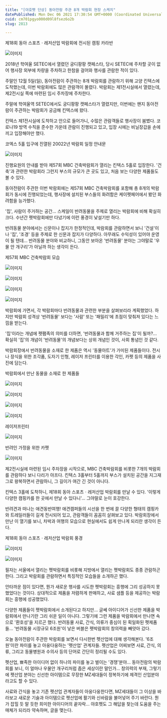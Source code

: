 ```yaml
---
title: "[야호펫 단상] 동아전람 주관 8개 박람회 현장 스케치"
datePublished: Mon Dec 06 2021 17:30:54 GMT+0000 (Coordinated Universal Time)
cuid: cm701pgyo000d09l8fsez6o2b
slug: 2813

---
```



제18회 동아 스포츠ㆍ레저산업 박람회에 전시된 캠핑 카라반

![이미지](https://cdn.hashnode.com/res/hashnode/image/upload/v1739251913923/80568721-add6-406f-8a9a-2c11959aaefc.jpeg)

2018년 학여울 SETEC에서 열렸던 궁디팡팡 캣페스타, 당시 SETEC에 주차할 곳이 없어 행사장 외부에 차량을 주차하고 한참을 걸어와 행사를 관람한 적이 있다.

주말인 12월 5일(일), 동아전람이 주관하는 8개 박람회를 관람하기 위해 고양 킨텍스에 도착했는데, 이번 박람회에도 많은 관람객이 몰렸다. 박람회는 제1전시실에서 열렸는데, 제2전시실 쪽에 마련된 임시 주차장에 주차한다.

주말에 학여울역 SETEC에서도 궁디팡팡 캣페스타가 열렸지만, 이번에는 왠지 동아전람이 주관하는 박람회가 궁금해 킨텍스에 왔다.

킨텍스 제1전시실에 도착하고 안으로 들어가니, 수많은 관람객들로 행사장이 붐볐다. 코로나19 방역 수칙을 준수한 가운데 관람이 진행되고 있고, 입장 시에는 비닐장갑을 손에 끼고 입장해야만 했다.

코엑스 5홀 입구에 진열된 20022년 박람회 일정 안내문

![이미지](https://cdn.hashnode.com/res/hashnode/image/upload/v1739251916988/efcbd1c4-3206-42c4-acd2-661abcc89212.jpeg)

진행요원의 안내를 받아 제57회 MBC 건축박람회가 열리는 킨텍스 5홀로 입장한다. '건축'과 관련한 박람회라 그런지 부스의 규모가 큰 곳도 있고, 처음 보는 다양한 제품들도 볼 수 있다.

동아전람이 주관한 이번 박람회에는 제57회 MBC 건축박람회를 포함해 총 8개의 박람회가 동시에 진행되었는데, 행사장에 설치된 부스들의 화려함은 케이펫페어에서 봤던 화려함을 능가했다.

'집', 사람이 주거하는 공간... 스케일이 반려동물을 주제로 열리는 박람회에 비해 확실히 크다. 수년간 펫박람회에만 다녔기에 이런 풍경이 낯설기만 하다.

반려동물 분야에서는 신문이나 잡지가 한정적인데, 박람회를 관람하면서 보니 '건설'이나 '집', '조경' 등을 주제로 한 신문과 잡지가 다양하다. 아무래도 수익성이 있어야 운영이 될 텐데... 반려동물 분야와 비교하니, 그동안 보아온 '반려동물' 분야는 그야말로 '우물 안 개구리'가 아닐까 하는 생각이 든다.

제57회 MBC&nbsp;건축박람회 모습

![이미지](https://cdn.hashnode.com/res/hashnode/image/upload/v1739251920240/a4a830b0-20b8-490c-916a-9425296588fd.jpeg)

![이미지](https://cdn.hashnode.com/res/hashnode/image/upload/v1739251923076/5e1433ef-d89e-4684-bf63-b9413f068390.jpeg)

![이미지](https://cdn.hashnode.com/res/hashnode/image/upload/v1739251925904/aae56dba-36da-4d89-a124-d85dd8fcdd50.jpeg)

![이미지](https://cdn.hashnode.com/res/hashnode/image/upload/v1739251928805/7acc61b2-1295-4921-9ec8-bbfc29fe0726.jpeg)

박람회에 가면서, 각 박람회마다 반려동물과 관련한 부분을 살펴보리라 계획했었다. 하지만 박람회 성격상 '반려동물' 보다는 '사람' 또는 '패밀리'에 초점이 맞춰져 있다는 느낌을 받는다.

'집'이라는 개념에 펫팸족의 의미를 더하면, '반려동물과 함께 거주하는 집'이 될까?... 확실히 '집'의 개념이 '반려동물'의 개념보다는 상위 개념인 것이, 사회 통념인 것 같다.

박람회장에서 반려동물을 소재로 한 제품은 역시 '동물아트'가 가미된 제품들이다. 전시나 장식을 위한 조각품, 도자기 인형, 레이저 프린터를 이용한 각인, 카펫 등의 제품을 사진에 담는다.

박람회에서 만난 동물을 소재로 한 제품들

![이미지](https://cdn.hashnode.com/res/hashnode/image/upload/v1739251931488/c5be3395-efd2-4954-9da3-b6123b29dfde.jpeg)

![이미지](https://cdn.hashnode.com/res/hashnode/image/upload/v1739251934246/98564c2b-4616-4e3e-85e0-941eb41a0294.jpeg)

![이미지](https://cdn.hashnode.com/res/hashnode/image/upload/v1739251937417/fe27dbab-ff9a-4e80-a79c-a9cb69a8ff2f.jpeg)

![이미지](https://cdn.hashnode.com/res/hashnode/image/upload/v1739251940273/16259a46-bcf2-4760-aa14-3eb4d00532f1.jpeg)

레이저프린터

![이미지](https://cdn.hashnode.com/res/hashnode/image/upload/v1739251943425/f8ebdd87-a4eb-4bf1-8165-fdc49a159d10.jpeg)

반려인 가정을 위한 카펫

![이미지](https://cdn.hashnode.com/res/hashnode/image/upload/v1739251946477/e46a84f6-8ea9-4eaa-9b19-a52ae3b22289.jpeg)

제2전시실에 마련된 임시 주차장을 시작으로, MBC 건축박람회를 비롯한 7개의 박람회를 관람하다 보니 다리가 아프다. 킨텍스 3홀부터 5홀까지 부스가 설치된 공간을 지그재그로 왕복하면서 관람하니, 그 길이가 여간 긴 것이 아니다.

킨텍스 3홀에 도착하니, 제18회 동아 스포츠ㆍ레저산업 박람회를 만날 수 있다. '이렇게 다양한 캠핑카를 한 곳에서 만날 수 있다니'... 그야말로 눈이 호강한다.

반려견과 떠나는 애견동반여행! 애견캠퍼들의 시선을 한 번에 끌 다양한 형태의 캠핑카와 트레일러들이 길게 전시되어 있고, 관람객들이 꼼꼼히 살펴보고 있다. 박람회장에서 만난 이 열기를 보니, 차박과 여행의 모습으로 현실에서도 쉽게 만나게 되리란 생각이 든다.

제18회 동아 스포츠ㆍ레저산업 박람회 풍경

![이미지](https://cdn.hashnode.com/res/hashnode/image/upload/v1739251950001/ad2cd28a-73ea-4498-9c79-db0cde5dbe17.jpeg)

![이미지](https://cdn.hashnode.com/res/hashnode/image/upload/v1739251952671/80ea3655-5092-4f6e-a16f-bfcd4bca7dfe.jpeg)

필자는 서울에서 열리는 펫박람회를 비롯해 지방에서 열리는 펫박람회도 종종 관람하곤 한다. 그리고 박람회를 관람하면서 특징적인 모습들을 소개하곤 했다.

안타까운 점이 있다면, 뭔가 새로운 행사를 시도한 펫박람회는 흥행에 그리 성공하지 못했었다는 것이다. 상대적으로 제품을 저렴하게 판매하고, 사료 샘플 등을 제공하는 박람회는 흥행에 성공했었다.

다양한 제품들이 펫박람회에서 소개된다고 하지만... 글쎄 아이디어가 신선한 제품을 박람회에서 만나기란 그리 쉬운 일이 아니다. 그렇기에 그런 제품을 박람회에서 만나면 속으로 '환호성'을 지르곤 했다. 반려동물 사료, 간식, 의류가 중심이 된 획일화된 펫제품들... '반려동물 시장규모 6조원'이 낳은 버블은 펫박람회의 창의력을 빼앗아 갔다.

오늘 동아전람이 주관한 박람회를 보면서 다시한번 펫산업에 대해 생각해본다. '6조원'이란 파이를 놓고 아웅다웅하는 '펫산업' 관계자들. 펫산업은 어찌보면 사료, 간식, 의류, 그리고 동물병원과 수의사 등의 단어로 간단히 정리될 수도 있다.

펫산업, 뾰족한 아이디어 없이 하나의 파이를 놓고 벌이는 '경쟁'분야... 동아전람의 박람회를 보니, 이 얼마나 우물안 개구리처럼 좁은 세상이란 말인가... 창의력의 부재, 그렇기에 펫산업 분야는 신선한 아이템으로 무장한 MZ세대들이 정복하기에 제격인 산업분야라고도 할 수 있다.

사료와 간식을 놓고 기존 펫산업 관계자들이 아웅다웅한다면, MZ세대들이 그 이상을 바라보고 새로운 기술과 아이템으로 펫산업에 활기와 신바람을 불어넣어 주기 바란다. 뭔가 잡힐 듯 말 듯한 희미한 아이디어의 끝자락... 야호펫도 그 해답을 찾는데 도움을 주는 매체가 되리라 약속하며, 글을 맺는다.